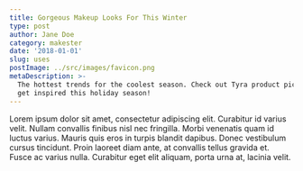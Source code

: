 ```yaml
---
title: Gorgeous Makeup Looks For This Winter
type: post
author: Jane Doe
category: makester
date: '2018-01-01'
slug: uses
postImage: ../src/images/favicon.png
metaDescription: >-
  The hottest trends for the coolest season. Check out Tyra product picks and
  get inspired this holiday season!
---
```


Lorem ipsum dolor sit amet, consectetur adipiscing elit. Curabitur id varius velit. Nullam convallis finibus nisl nec fringilla. Morbi venenatis quam id luctus varius. Mauris quis eros in turpis blandit dapibus. Donec vestibulum cursus tincidunt. Proin laoreet diam ante, at convallis tellus gravida et. Fusce ac varius nulla. Curabitur eget elit aliquam, porta urna at, lacinia velit.

